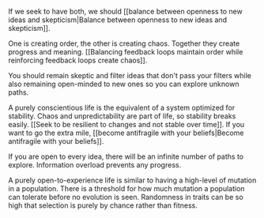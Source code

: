 If we seek to have both, we should [[balance between openness to new ideas and skepticism|Balance between openness to new ideas and skepticism]].

One is creating order, the other is creating chaos. Together they create progress and meaning. [[Balancing feedback loops maintain order while reinforcing feedback loops create chaos]].

You should remain skeptic and filter ideas that don't pass your filters while also remaining open-minded to new ones so you can explore unknown paths.

A purely conscientious life is the equivalent of a system optimized for stability. Chaos and unpredictability are part of life, so stability breaks easily. [[Seek to be resilient to changes and not stable over time]]. If you want to go the extra mile, [[become antifragile with your beliefs|Become antifragile with your beliefs]].

If you are open to every idea, there will be an infinite number of paths to explore. Information overload prevents any progress.

A purely open-to-experience life is similar to having a high-level of mutation in a population. There is a threshold for how much mutation a population can tolerate before no evolution is seen. Randomness in traits can be so high that selection is purely by chance rather than fitness.